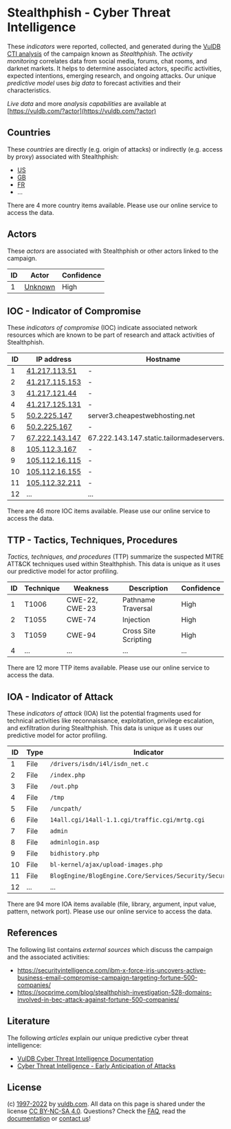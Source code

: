 # Stealthphish - Cyber Threat Intelligence

These _indicators_ were reported, collected, and generated during the [VulDB CTI analysis](https://vuldb.com/?kb.cti) of the campaign known as _Stealthphish_. The _activity monitoring_ correlates data from social media, forums, chat rooms, and darknet markets. It helps to determine associated actors, specific activities, expected intentions, emerging research, and ongoing attacks. Our unique _predictive model_ uses _big data_ to forecast activities and their characteristics.

_Live data_ and more _analysis capabilities_ are available at [https://vuldb.com/?actor](https://vuldb.com/?actor)

## Countries

These _countries_ are directly (e.g. origin of attacks) or indirectly (e.g. access by proxy) associated with Stealthphish:

* [US](https://vuldb.com/?country.us)
* [GB](https://vuldb.com/?country.gb)
* [FR](https://vuldb.com/?country.fr)
* ...

There are 4 more country items available. Please use our online service to access the data.

## Actors

These _actors_ are associated with Stealthphish or other actors linked to the campaign.

ID | Actor | Confidence
-- | ----- | ----------
1 | [Unknown](https://vuldb.com/?actor.unknown) | High

## IOC - Indicator of Compromise

These _indicators of compromise_ (IOC) indicate associated network resources which are known to be part of research and attack activities of Stealthphish.

ID | IP address | Hostname | Actor | Confidence
-- | ---------- | -------- | ----- | ----------
1 | [41.217.113.51](https://vuldb.com/?ip.41.217.113.51) | - | [Unknown](https://vuldb.com/?actor.unknown) | High
2 | [41.217.115.153](https://vuldb.com/?ip.41.217.115.153) | - | [Unknown](https://vuldb.com/?actor.unknown) | High
3 | [41.217.121.44](https://vuldb.com/?ip.41.217.121.44) | - | [Unknown](https://vuldb.com/?actor.unknown) | High
4 | [41.217.125.131](https://vuldb.com/?ip.41.217.125.131) | - | [Unknown](https://vuldb.com/?actor.unknown) | High
5 | [50.2.225.147](https://vuldb.com/?ip.50.2.225.147) | server3.cheapestwebhosting.net | [Unknown](https://vuldb.com/?actor.unknown) | High
6 | [50.2.225.167](https://vuldb.com/?ip.50.2.225.167) | - | [Unknown](https://vuldb.com/?actor.unknown) | High
7 | [67.222.143.147](https://vuldb.com/?ip.67.222.143.147) | 67.222.143.147.static.tailormadeservers.com | [Unknown](https://vuldb.com/?actor.unknown) | High
8 | [105.112.3.167](https://vuldb.com/?ip.105.112.3.167) | - | [Unknown](https://vuldb.com/?actor.unknown) | High
9 | [105.112.16.115](https://vuldb.com/?ip.105.112.16.115) | - | [Unknown](https://vuldb.com/?actor.unknown) | High
10 | [105.112.16.155](https://vuldb.com/?ip.105.112.16.155) | - | [Unknown](https://vuldb.com/?actor.unknown) | High
11 | [105.112.32.211](https://vuldb.com/?ip.105.112.32.211) | - | [Unknown](https://vuldb.com/?actor.unknown) | High
12 | ... | ... | ... | ...

There are 46 more IOC items available. Please use our online service to access the data.

## TTP - Tactics, Techniques, Procedures

_Tactics, techniques, and procedures_ (TTP) summarize the suspected MITRE ATT&CK techniques used within Stealthphish. This data is unique as it uses our predictive model for actor profiling.

ID | Technique | Weakness | Description | Confidence
-- | --------- | -------- | ----------- | ----------
1 | T1006 | CWE-22, CWE-23 | Pathname Traversal | High
2 | T1055 | CWE-74 | Injection | High
3 | T1059 | CWE-94 | Cross Site Scripting | High
4 | ... | ... | ... | ...

There are 12 more TTP items available. Please use our online service to access the data.

## IOA - Indicator of Attack

These _indicators of attack_ (IOA) list the potential fragments used for technical activities like reconnaissance, exploitation, privilege escalation, and exfiltration during Stealthphish. This data is unique as it uses our predictive model for actor profiling.

ID | Type | Indicator | Confidence
-- | ---- | --------- | ----------
1 | File | `/drivers/isdn/i4l/isdn_net.c` | High
2 | File | `/index.php` | Medium
3 | File | `/out.php` | Medium
4 | File | `/tmp` | Low
5 | File | `/uncpath/` | Medium
6 | File | `14all.cgi/14all-1.1.cgi/traffic.cgi/mrtg.cgi` | High
7 | File | `admin` | Low
8 | File | `adminlogin.asp` | High
9 | File | `bidhistory.php` | High
10 | File | `bl-kernel/ajax/upload-images.php` | High
11 | File | `BlogEngine/BlogEngine.Core/Services/Security/Security.cs` | High
12 | ... | ... | ...

There are 94 more IOA items available (file, library, argument, input value, pattern, network port). Please use our online service to access the data.

## References

The following list contains _external sources_ which discuss the campaign and the associated activities:

* https://securityintelligence.com/ibm-x-force-iris-uncovers-active-business-email-compromise-campaign-targeting-fortune-500-companies/
* https://socprime.com/blog/stealthphish-investigation-528-domains-involved-in-bec-attack-against-fortune-500-companies/

## Literature

The following _articles_ explain our unique predictive cyber threat intelligence:

* [VulDB Cyber Threat Intelligence Documentation](https://vuldb.com/?kb.cti)
* [Cyber Threat Intelligence - Early Anticipation of Attacks](https://www.scip.ch/en/?labs.20201022)

## License

(c) [1997-2022](https://vuldb.com/?kb.changelog) by [vuldb.com](https://vuldb.com/?kb.about). All data on this page is shared under the license [CC BY-NC-SA 4.0](https://creativecommons.org/licenses/by-nc-sa/4.0/). Questions? Check the [FAQ](https://vuldb.com/?kb.faq), read the [documentation](https://vuldb.com/?kb) or [contact us](https://vuldb.com/?contact)!
